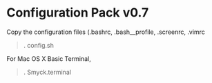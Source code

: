 # Configuration Pack v0.7

Copy the configuration files (.bashrc, .bash__profile, .screenrc, .vimrc

> . config.sh

For Mac OS X Basic Terminal,

> . Smyck.terminal
